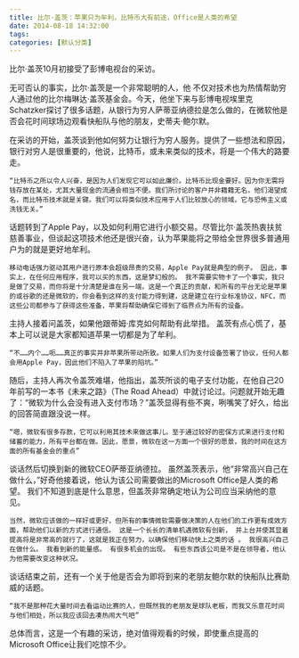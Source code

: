 ```yaml
---
title: 比尔·盖茨：苹果只为牟利，比特币大有前途，Office是人类的希望
date: 2014-08-18 14:32:00
tags: 
categories: [默认分类]
---
```


比尔·盖茨10月初接受了彭博电视台的采访。

无可否认的事实，比尔·盖茨是一个非常聪明的人，他 不仅对技术也为热情帮助穷人通过他的比尔梅琳达·盖茨基金会。今天，他坐下来与彭博电视埃里克Schatzker探讨了很多话题，从银行为穷人萨蒂亚纳德拉是怎么做的，在微软他是否会花时间球场边观看快船队与他的朋友，史蒂夫·鲍尔默。

在采访的开始，盖茨谈到他如何努力让银行为穷人服务。提供了一些想法和原因，银行对穷人是很重要的，他说，比特币，或未来类似的技术，将是一个伟大的路要走。

    “比特币之所以令人兴奋，是因为人们发现它可以如此廉价。比特币比现金要好。因为你无需将钱存放在某处，尤其大量现金的流通会相当不便。我们所讨论的客户并非籍籍无名，他们渴望成名，而比特币技术就是关键。我们可以将类似技术应用于人们比较放心的领域，它与恐怖主义或洗钱无关。”

话题转到了Apple Pay，以及如何利用它进行小额交易。尽管比尔·盖茨热衷扶贫慈善事业，但谈起这项技术他还是很兴奋，认为苹果能将之带给全世界很多普通用户为的就是更好地牟利。

    移动电话强力驱动其用户进行原本会超级昂贵的交易，Apple Pay就是典型的例子。 因此，事实上，在任何应用程序，我可以买的东西，这是梦幻般的。 我不需要实物卡了一个事实，我只是做了交易，而你将是十分清楚是谁在另一端，这是一个真正的贡献，和所有的平台无论是苹果的或谷歌的还是微软的，你会看到这样的支付能力得到建，这是建立在行业标准协议，NFC，而这些公司都参与了获得这些准备，苹果将帮助确保它得到了临界点为所有的设备。

主持人接着问盖茨，如果他跟蒂姆·库克如何帮助有此举措。 盖茨有点心慌了，基本上可以说是大家都知道苹果一切都是为了牟利。

    “不……内个……呃……真正的事实并非苹果所带动所致。如果人们为支付设备签署了协议，任何人都会用Apple Pay，因此他们不陷入了苹果的陷坑。”

随后，主持人再次令盖茨难堪，他指出，盖茨所谈的电子支付功能，在他自己20年前写的一本书《未来之路》（The Road  Ahead）中就讨论过。问题就开始无趣了：“微软为什么会没有进入支付市场？”盖茨显得有些不爽，咧嘴笑了好久，给出的回答简直跟没说一样。

    “嗯，微软有很多存款，它可以利用其技术来做这事儿。至于通过较好的密保方式来进行支付和储蓄的能力，所有平台都在做。因此，愿景，微软在这一方面一个很好的愿景，我的时间在这方面的所有基金会的重点”

谈话然后切换到新的微软CEO萨蒂亚纳德拉。 虽然盖茨表示，他“非常高兴自己在做什么，”好奇他接着说，他认为该公司需要做出的Microsoft Office是人类的希望。 我们不知道到底是什么意思，但盖茨非常确定地认为公司应当采纳他的意见。

    当然，微软应该做的一样好或更好，但所有的事情微软需要做决策的人在他们的工作更有成效方面，帮助他们以新的方式进行通信。 这是一个长长的清单机遇微软有创新， 并上台并使其显着提高将是非常高的就行了，这就是我正在努力，以确保他们移动快上之类的话 。 我很高兴自己在做什么。 我看到新的能量感。 有很多机会的出现。 有些东西该公司是不是在领导者，他认为他需要改变这种状况。

谈话结束之前，还有一个关于他是否会为即将到来的老朋友鲍尔默的快船队比赛助威的话题。

    “我不是那种花大量时间去看运动比赛的人，但既然我的老朋友是球队老板，而我又乐意花时间与他们相处，所以我应该回去凑热闹大气吧”

总体而言，这是一个有趣的采访，绝对值得观看的时候，即使重点提高的Microsoft Office让我们吃惊不少。